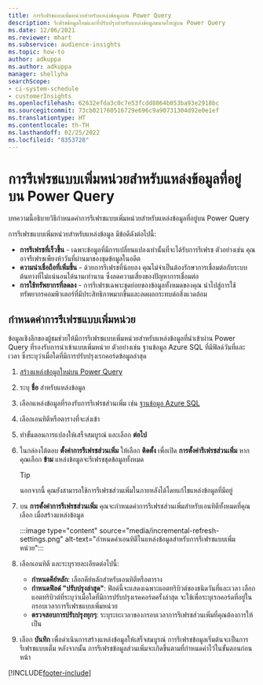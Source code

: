 ```yaml
---
title: การรีเฟรชแบบเพิ่มหน่วยสำหรับแหล่งข้อมูลบน Power Query
description: รีเฟรชข้อมูลใหม่และที่ปรับปรุงสำหรับแหล่งข้อมูลขนาดใหญ่บน Power Query
ms.date: 12/06/2021
ms.reviewer: mhart
ms.subservice: audience-insights
ms.topic: how-to
author: adkuppa
ms.author: adkuppa
manager: shellyha
searchScope:
- ci-system-schedule
- customerInsights
ms.openlocfilehash: 62632efda3c0c7e53fcdd8864b053ba93e2918bc
ms.sourcegitcommit: 73cb021760516729e696c9a90731304d92e0e1ef
ms.translationtype: HT
ms.contentlocale: th-TH
ms.lasthandoff: 02/25/2022
ms.locfileid: "8353728"
---
```

# <a name="incremental-refresh-for-data-sources-based-on-power-query"></a>การรีเฟรชแบบเพิ่มหน่วยสำหรับแหล่งข้อมูลที่อยู่บน Power Query

บทความนี้อธิบายวิธีกำหนดค่าการรีเฟรชแบบเพิ่มหน่วยสำหรับแหล่งข้อมูลที่อยู่บน Power Query

การรีเฟรชแบบเพิ่มหน่วยสำหรับแหล่งข้อมูล มีข้อดีดังต่อไปนี้:

- **การรีเฟรชที่เร็วขึ้น** - เฉพาะข้อมูลที่มีการเปลี่ยนแปลงเท่านั้นที่จะได้รับการรีเฟรช ตัวอย่างเช่น คุณอาจรีเฟรชเพียงห้าวันที่ผ่านมาของชุดข้อมูลในอดีต
- **ความน่าเชื่อถือที่เพิ่มขึ้น** - ด้วยการรีเฟรชที่น้อยลง คุณไม่จำเป็นต้องรักษาการเชื่อมต่อกับระบบต้นทางที่ไม่แน่นอนได้นานเท่านาน ซึ่งลดความเสี่ยงของปัญหาการเชื่อมต่อ
- **การใช้ทรัพยากรที่ลดลง** - การรีเฟรชเฉพาะชุดย่อยของข้อมูลทั้งหมดของคุณ นำไปสู่การใช้ทรัพยากรคอมพิวเตอร์ที่มีประสิทธิภาพมากขึ้นและลดผลกระทบต่อสิ่งแวดล้อม

## <a name="configure-incremental-refresh"></a>กําหนดค่าการรีเฟรชแบบเพิ่มหน่วย

ข้อมูลเชิงลึกของผู้ชมช่วยให้มีการรีเฟรชแบบเพิ่มหน่วยสำหรับแหล่งข้อมูลที่นำเข้าผ่าน Power Query ที่รองรับการนำเข้าแบบเพิ่มหน่วย ตัวอย่างเช่น ฐานข้อมูล Azure SQL ที่มีฟิลด์วันที่และเวลา ซึ่งระบุว่าเมื่อใดที่มีการปรับปรุงเรกคอร์ดข้อมูลล่าสุด

1. [สร้างแหล่งข้อมูลใหม่บน Power Query](connect-power-query.md)

1. ระบุ **ชื่อ** สำหรับแหล่งข้อมูล

1. เลือกแหล่งข้อมูลที่รองรับการรีเฟรชส่วนเพิ่ม เช่น [ฐานข้อมูล Azure SQL](/power-query/connectors/azuresqldatabase)

1. เลือกเอนทิตีหรือตารางที่จะส่งเข้า

1. ทำขั้นตอนการแปลงให้เสร็จสมบูรณ์ และเลือก **ต่อไป**

1. ในกล่องโต้ตอบ **ตั้งค่าการรีเฟรชส่วนเพิ่ม** ให้เลือก **ติดตั้ง** เพื่อเปิด **การตั้งค่ารีเฟรชส่วนเพิ่ม** หากคุณเลือก **ข้าม** แหล่งข้อมูลจะรีเฟรชชุดข้อมูลทั้งหมด
   > [!TIP]
   > นอกจากนี้ คุณยังสามารถใช้การรีเฟรชส่วนเพิ่มในภายหลังได้โดยแก้ไขแหล่งข้อมูลที่มีอยู่

1. บน **การตั้งค่าการรีเฟรชส่วนเพิ่ม** คุณจะกำหนดค่าการรีเฟรชส่วนเพิ่มสำหรับเอนทิตีทั้งหมดที่คุณเลือก เมื่อสร้างแหล่งข้อมูล

   :::image type="content" source="media/incremental-refresh-settings.png" alt-text="กำหนดค่าเอนทิตีในแหล่งข้อมูลสำหรับการรีเฟรชแบบเพิ่มหน่วย":::

1. เลือกเอนทิตี และระบุรายละเอียดต่อไปนี้:

   - **กำหนดคีย์หลัก**: เลือกคีย์หลักสำหรับเอนทิตีหรือตาราง
   - **กำหนดฟิลด์ "ปรับปรุงล่าสุด"**: ฟิลด์นี้จะแสดงเฉพาะแอตทริบิวต์ของชนิดวันที่และเวลา เลือกแอตทริบิวต์ที่ระบุว่าเมื่อใดที่มีการปรับปรุงเรคคอร์ดครั้งล่าสุด จะใช้เพื่อระบุเรกคอร์ดที่อยู่ในกรอบเวลาการรีเฟรชแบบเพิ่มหน่วย
   - **ตรวจสอบการปรับปรุงทุกๆ**: ระบุระยะเวลาของกรอบเวลาการรีเฟรชส่วนเพิ่มที่คุณต้องการให้เป็น

1. เลือก **บันทึก** เพื่อดำเนินการสร้างแหล่งข้อมูลให้เสร็จสมบูรณ์ การรีเฟรชข้อมูลเริ่มต้นจะเป็นการรีเฟรชแบบเต็ม หลังจากนั้น การรีเฟรชข้อมูลส่วนเพิ่มจะเกิดขึ้นตามที่กำหนดค่าไว้ในขั้นตอนก่อนหน้า


[!INCLUDE[footer-include](../includes/footer-banner.md)]
